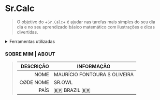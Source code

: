 # Sr.Calc

> O objetivo do +`Sr.Calc`+ é ajudar nas tarefas mais simples do seu dia dia e no seu aprendizado básico matemático com ilustrações e dicas divertidas.

<picture>
  <source media="(prefers-color-scheme: light)" srcset="../src/image/Sr.Calc.png">
</picture>

<details>
  <summary> Ferramentas utilizadas </summary>
  
| Languages |
|-----------|
| ELECTRON  |
| JAVASCRIPT|
| HTML      |
| CSS       |
</details>

### SOBRE MIM | ABOUT

> | DESCRIÇÃO |INFORMAÇÃO|
> |----------:|----------|
> | NOME      |MAURÍCIO FONTOURA S OLIVEIRA|
> | CØDE NOME |SR.OWL    |
> | PAÍS      | 🇧🇷 BRAZIL 🇧🇷|

